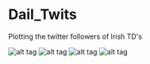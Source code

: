 # Dail_Twits
Plotting the twitter followers of Irish TD's

![alt tag](https://github.com/neal-o-r/Dail_Twits/blob/master/figs/most_followed.png)
![alt tag](https://github.com/neal-o-r/Dail_Twits/blob/master/figs/followers.png)
![alt tag](https://github.com/neal-o-r/Dail_Twits/blob/master/figs/tweets.png)
![alt tag](https://github.com/neal-o-r/Dail_Twits/blob/master/figs/boxplot.png)
